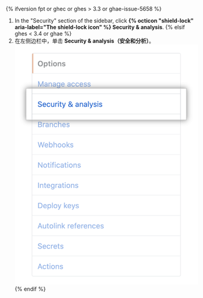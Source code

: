 {% ifversion fpt or ghec or ghes > 3.3 or ghae-issue-5658 %}
1. In the "Security" section of the sidebar, click **{% octicon "shield-lock" aria-label="The shield-lock icon" %} Security & analysis**.
{% elsif ghes < 3.4 or ghae %}
1. 在左侧边栏中，单击 **Security & analysis（安全和分析）**。 ![仓库设置中的"Security & analysis（安全和分析）"选项卡](/assets/images/help/repository/security-and-analysis-tab.png)
{% endif %}
